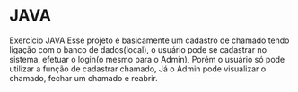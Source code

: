 # JAVA
Exercício JAVA
Esse projeto é basicamente um cadastro de chamado tendo ligação com o banco de dados(local), o usuário pode se cadastrar no sistema, efetuar o login(o mesmo para o Admin),
Porém o usuário só pode utilizar a função de cadastrar chamado, Já o Admin pode visualizar o chamado, fechar um chamado e reabrir. 
